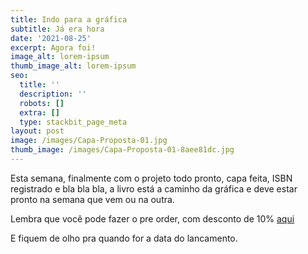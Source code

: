 ```yaml
---
title: Indo para a gráfica
subtitle: Já era hora
date: '2021-08-25'
excerpt: Agora foi!
image_alt: lorem-ipsum
thumb_image_alt: lorem-ipsum
seo:
  title: ''
  description: ''
  robots: []
  extra: []
  type: stackbit_page_meta
layout: post
image: /images/Capa-Proposta-01.jpg
thumb_image: /images/Capa-Proposta-01-8aee81dc.jpg
---
```

Esta semana, finalmente com o projeto todo pronto, capa feita, ISBN registrado e bla bla bla, a livro está a caminho da gráfica e deve estar pronto na semana que vem ou na outra.

Lembra que você pode fazer o pre order, com desconto de 10% [aqui](http://example.com/pre-order)

E fiquem de olho pra quando for a data do lancamento.